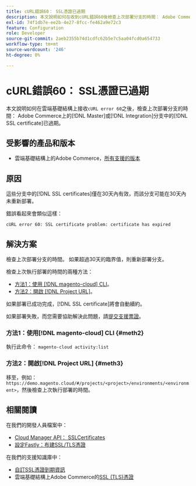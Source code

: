 ```yaml
---
title: cURL錯誤60： SSL憑證已過期
description: 本文說明如何在收到cURL錯誤60後檢查上次部署分支的時間： Adobe Commerce雲端基礎結構上的主要或整合分支中的SSL憑證已過期。
exl-id: 74f1db7e-ee2b-4e27-8fcc-fe462a9e72c3
feature: Configuration
role: Developer
source-git-commit: 2aeb2355b74d1cdfc62b5e7c5aa04fcd0a654733
workflow-type: tm+mt
source-wordcount: '246'
ht-degree: 0%

---
```


# cURL錯誤60： SSL憑證已過期

本文說明如何在雲端基礎結構上接收`cURL error 60`之後，檢查上次部署分支的時間： Adobe Commerce上的[!DNL Master]或[!DNL Integration]分支中的[!DNL SSL certificate]已過期。

## 受影響的產品和版本

* 雲端基礎結構上的Adobe Commerce，[所有支援的版本](https://magento.com/sites/default/files/magento-software-lifecycle-policy.pdf)

## 原因

這些分支中的[!DNL SSL certificates]僅在30天內有效，而該分支可能在30天內未重新部署。

錯誤看起來會類似這樣：

```cURL
cURL error 60: SSL certificate problem: certificate has expired
```

## 解決方案

檢查上次部署分支的時間。 如果超過30天的臨界值，則重新部署分支。

檢查上次執行部署的時間的兩種方法：

* [方法1：使用 [!DNL magento-cloud] CLI](#meth2)。
* [方法2：開啟 [!DNL Project URL]](#meth3)。

如果部署已成功完成，[!DNL SSL certificate]將會自動續約。

如果部署失敗，而您需要協助解決此問題，請[提交支援票證](https://experienceleague.adobe.com/docs/commerce-knowledge-base/kb/help-center-guide/magento-help-center-user-guide.html#submit-ticket)。

### 方法1：使用[!DNL magento-cloud] CLI {#meth2}

執行此命令： `magento-cloud activity:list`

### 方法2：開啟[!DNL Project URL] {#meth3}

移至，例如： `https://demo.magento.cloud/#/projects/<project>/environments/<environment>`，然後檢查上次執行部署的時間。

## 相關閱讀

在我們的開發人員檔案中：

* [Cloud Manager API： SSLCertificates](https://developer.adobe.com/experience-cloud/cloud-manager/reference/api/#tag/SSLCertificates)
* [設定Fastly：布建SSL/TLS憑證](https://experienceleague.adobe.com/en/docs/commerce-cloud-service/user-guide/cdn/setup-fastly/fastly-configuration#provision-ssltls-certificates)

在我們的支援知識庫中：

* [自訂SSL憑證到期資訊](https://experienceleague.adobe.com/docs/commerce-knowledge-base/kb/troubleshooting/miscellaneous/custom-ssl-certificate-expiration-information.html)
* 雲端基礎結構上Adobe Commerce的[SSL (TLS)憑證](https://experienceleague.adobe.com/docs/commerce-knowledge-base/kb/how-to/ssl-tls-certificates-for-magento-commerce-cloud-faq.html)
